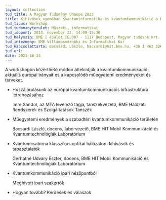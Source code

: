 ```yaml
---
layout: collection
tud_title: A Magyar Tudomány Ünnepe 2023
title: Kihívások nyomában Kvantuminformatika és kvantumkommunikáció a BME VIK-en
tud_tipus: Workshop
tud_tudomanyterulet: Műszaki, informatikai
tud_idopont: 2023. november 23. 14:00-15:30 
tud_helyszin: BME I épület IE.007 - 1117 Budapest, Magyar tudósok krt. 2. 
tud_intezmeny: BME Villamosmérnöki és Informatikai Kar
tud_kapcsolattarto: Bacsárdi László, bacsardi@hit.bme.hu, +36 1 463 3261
tud_url: 
date: 2023-10-23
---
```

A workshopon közérthető módon áttekintjük a kvantumkommunikáció aktuális európai irányait és a kapcsolódó műegyetemi eredményeket és terveket.

- Hozzájárulásunk az európai kvantumkommunikációs infrastruktúra létrehozásához

  Imre Sándor, az MTA levelező tagja, tanszékvezető, BME Hálózati Rendszerek és Szolgáltatások Tanszék 

- Műegyetemi eredmények a szabadtéri kvantumkommunikáció területén 

  Bacsárdi László, docens, laborvezető, BME HIT Mobil Kommunikáció és Kvantumtechnológiák Laboratórium 

- Kvantumcsatorna klasszikus optikai hálózaton: kihívások és tapasztalatok 

  Gerhátné Udvary Eszter, docens, BME HIT Mobil Kommunikáció és Kvantumtechnológiák Laboratórium 

- Kvantumkommunikáció ipari nézőpontból 

  Meghívott ipari szakértők

- Hogyan tovább? Kérdések és válaszok
